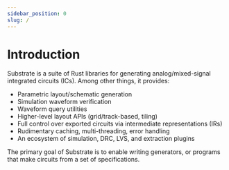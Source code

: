 ```yaml
---
sidebar_position: 0
slug: /
---
```


# Introduction

Substrate is a suite of Rust libraries for generating analog/mixed-signal integrated circuits (ICs).
Among other things, it provides:

- Parametric layout/schematic generation
- Simulation waveform verification
- Waveform query utilities
- Higher-level layout APIs (grid/track-based, tiling)
- Full control over exported circuits via intermediate representations (IRs)
- Rudimentary caching, multi-threading, error handling
- An ecosystem of simulation, DRC, LVS, and extraction plugins

The primary goal of Substrate is to enable writing generators, or programs that make circuits from a set of specifications.
